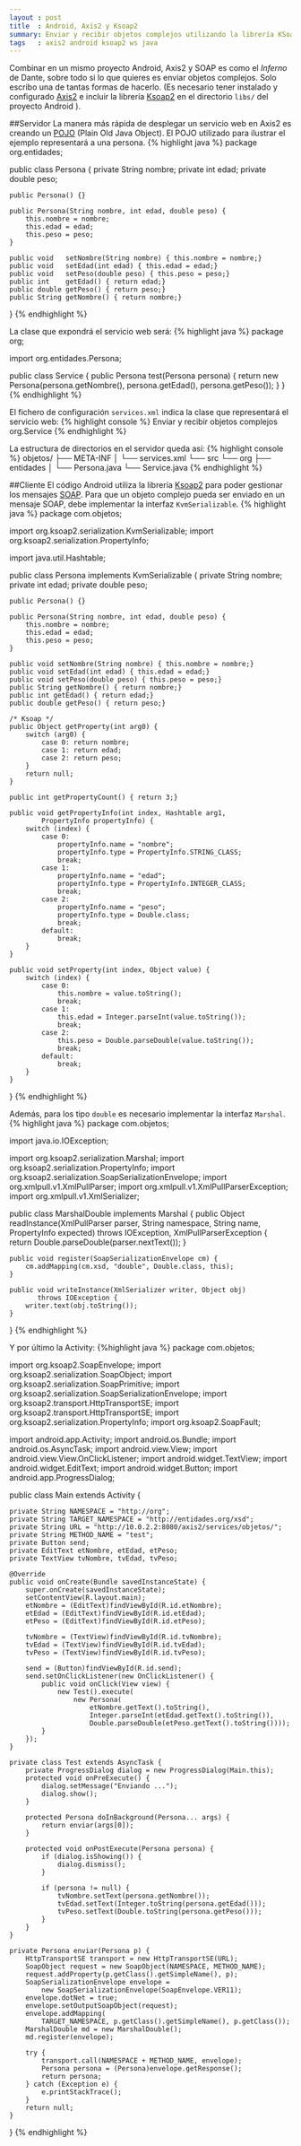 ```yaml
---
layout : post
title  : Android, Axis2 y Ksoap2
summary: Enviar y recibir objetos complejos utilizando la librería KSoap2 para Android.
tags   : axis2 android ksoap2 ws java
---
```


Combinar en un mismo proyecto Android, Axis2 y SOAP es como el <em>Inferno</em> de Dante, sobre todo
si lo que quieres es enviar objetos complejos. Solo escribo una de tantas formas de hacerlo.
(Es necesario tener instalado y configurado [Axis2] e incluir la librería [Ksoap2] en el directorio `libs/` del proyecto Android ).

##Servidor
La manera más rápida de desplegar un servicio web en Axis2 es creando un
[POJO] (Plain Old Java Object). El POJO utilizado para ilustrar el ejemplo 
representará a una persona.
{% highlight java %}
package org.entidades;

public class Persona {
    private String nombre;
    private int edad;
    private double peso;

    public Persona() {}

    public Persona(String nombre, int edad, double peso) {
        this.nombre = nombre;
        this.edad = edad;
        this.peso = peso;
    }

    public void   setNombre(String nombre) { this.nombre = nombre;}
    public void   setEdad(int edad) { this.edad = edad;}
    public void   setPeso(double peso) { this.peso = peso;}
    public int    getEdad() { return edad;}
    public double getPeso() { return peso;}
    public String getNombre() { return nombre;}
}
{% endhighlight %}

La clase que expondrá el servicio web será:
{% highlight java %}
package org;

import org.entidades.Persona;

public class Service {
    public Persona test(Persona persona) {
        return new Persona(persona.getNombre(), persona.getEdad(), 
             persona.getPeso());
    }
}
{% endhighlight %}

El fichero de configuración `services.xml` indica la clase que representará el servicio web:
{% highlight console %}
<service name="objetos" scope="application">
   <description>Enviar y recibir objetos complejos</description>
   <parameter name="ServiceClass">org.Service</parameter>
   <messageReceivers>
      <messageReceiver
         mep="http://www.w3.org/2004/08/wsdl/in-only"
         class="org.apache.axis2.rpc.receivers.RPCInOnlyMessageReceiver"/>
      <messageReceiver
         mep="http://www.w3.org/2004/08/wsdl/in-out"
         class="org.apache.axis2.rpc.receivers.RPCMessageReceiver"/>
   </messageReceivers>
</service>
{% endhighlight %}

La estructura de directorios en el servidor queda así:
{% highlight console %}
objetos/
├── META-INF
│   └── services.xml
└── src
    └── org
        ├── entidades
        │   └── Persona.java
        └── Service.java
{% endhighlight %}

##Cliente
El código Android utiliza la librería [Ksoap2] para poder gestionar los mensajes 
[SOAP]. Para que un objeto complejo pueda ser enviado en un mensaje SOAP, debe
implementar la interfaz `KvmSerializable`.
{% highlight java %}
package com.objetos;

import org.ksoap2.serialization.KvmSerializable;
import org.ksoap2.serialization.PropertyInfo;

import java.util.Hashtable;

public class Persona implements KvmSerializable {
    private String nombre;
    private int edad;
    private double peso;

    public Persona() {}

    public Persona(String nombre, int edad, double peso) {
        this.nombre = nombre;
        this.edad = edad;
        this.peso = peso;
    }

    public void setNombre(String nombre) { this.nombre = nombre;}
    public void setEdad(int edad) { this.edad = edad;}
    public void setPeso(double peso) { this.peso = peso;}
    public String getNombre() { return nombre;}
    public int getEdad() { return edad;}
    public double getPeso() { return peso;}

    /* Ksoap */
    public Object getProperty(int arg0) {
        switch (arg0) {
            case 0: return nombre;
            case 1: return edad;
            case 2: return peso;
        }
        return null;
    }

    public int getPropertyCount() { return 3;}

    public void getPropertyInfo(int index, Hashtable arg1,
            PropertyInfo propertyInfo) {
        switch (index) {
            case 0:
                propertyInfo.name = "nombre";
                propertyInfo.type = PropertyInfo.STRING_CLASS;
                break;
            case 1:
                propertyInfo.name = "edad";
                propertyInfo.type = PropertyInfo.INTEGER_CLASS;
                break;
            case 2:
                propertyInfo.name = "peso";
                propertyInfo.type = Double.class;
                break;
            default:
                break;
        }
    }

    public void setProperty(int index, Object value) {
        switch (index) {
            case 0:
                this.nombre = value.toString();
                break;
            case 1:
                this.edad = Integer.parseInt(value.toString());
                break;
            case 2:
                this.peso = Double.parseDouble(value.toString());
                break;
            default:
                break;
        }
    }
}
{% endhighlight %}

Además, para los tipo `double` es necesario implementar la interfaz `Marshal`.
{% highlight java %}
package com.objetos;

import java.io.IOException;

import org.ksoap2.serialization.Marshal;
import org.ksoap2.serialization.PropertyInfo;
import org.ksoap2.serialization.SoapSerializationEnvelope;
import org.xmlpull.v1.XmlPullParser;
import org.xmlpull.v1.XmlPullParserException;
import org.xmlpull.v1.XmlSerializer;

public class MarshalDouble implements Marshal {
    public Object readInstance(XmlPullParser parser, String namespace, 
           String name, PropertyInfo expected) 
           throws IOException, XmlPullParserException {
        return Double.parseDouble(parser.nextText());
    }

    public void register(SoapSerializationEnvelope cm) {
        cm.addMapping(cm.xsd, "double", Double.class, this);
    }

    public void writeInstance(XmlSerializer writer, Object obj) 
           throws IOException {
        writer.text(obj.toString());
    }
}
{% endhighlight %}

Y por último la Activity:
{%highlight java %}
package com.objetos;

import org.ksoap2.SoapEnvelope;
import org.ksoap2.serialization.SoapObject;
import org.ksoap2.serialization.SoapPrimitive;
import org.ksoap2.serialization.SoapSerializationEnvelope;
import org.ksoap2.transport.HttpTransportSE;
import org.ksoap2.transport.HttpTransportSE;
import org.ksoap2.serialization.PropertyInfo;
import org.ksoap2.SoapFault;

import android.app.Activity;
import android.os.Bundle;
import android.os.AsyncTask;
import android.view.View;
import android.view.View.OnClickListener;
import android.widget.TextView;
import android.widget.EditText;
import android.widget.Button;
import android.app.ProgressDialog;

public class Main extends Activity {

    private String NAMESPACE = "http://org";
    private String TARGET_NAMESPACE = "http://entidades.org/xsd";
    private String URL = "http://10.0.2.2:8080/axis2/services/objetos/";
    private String METHOD_NAME = "test";
    private Button send;
    private EditText etNombre, etEdad, etPeso;
    private TextView tvNombre, tvEdad, tvPeso;
    
    @Override
    public void onCreate(Bundle savedInstanceState) {
        super.onCreate(savedInstanceState);
        setContentView(R.layout.main);
        etNombre = (EditText)findViewById(R.id.etNombre);
        etEdad = (EditText)findViewById(R.id.etEdad);
        etPeso = (EditText)findViewById(R.id.etPeso);

        tvNombre = (TextView)findViewById(R.id.tvNombre);
        tvEdad = (TextView)findViewById(R.id.tvEdad);
        tvPeso = (TextView)findViewById(R.id.tvPeso);

        send = (Button)findViewById(R.id.send);
        send.setOnClickListener(new OnClickListener() {
            public void onClick(View view) {
                new Test().execute(
                    new Persona(
                        etNombre.getText().toString(),
                        Integer.parseInt(etEdad.getText().toString()),
                        Double.parseDouble(etPeso.getText().toString())));
            }
        });
    }

    private class Test extends AsyncTask {
        private ProgressDialog dialog = new ProgressDialog(Main.this);
        protected void onPreExecute() {
            dialog.setMessage("Enviando ...");
            dialog.show();
        }

        protected Persona doInBackground(Persona... args) {
            return enviar(args[0]);
        }

        protected void onPostExecute(Persona persona) {
            if (dialog.isShowing()) {
                dialog.dismiss();
            }

            if (persona != null) {
                tvNombre.setText(persona.getNombre());
                tvEdad.setText(Integer.toString(persona.getEdad()));
                tvPeso.setText(Double.toString(persona.getPeso()));
            }
        }
    }

    private Persona enviar(Persona p) {
        HttpTransportSE transport = new HttpTransportSE(URL);
        SoapObject request = new SoapObject(NAMESPACE, METHOD_NAME);
        request.addProperty(p.getClass().getSimpleName(), p);
        SoapSerializationEnvelope envelope = 
            new SoapSerializationEnvelope(SoapEnvelope.VER11);
        envelope.dotNet = true;
        envelope.setOutputSoapObject(request);
        envelope.addMapping(
            TARGET_NAMESPACE, p.getClass().getSimpleName(), p.getClass());
        MarshalDouble md = new MarshalDouble();
        md.register(envelope);

        try {
            transport.call(NAMESPACE + METHOD_NAME, envelope);
            Persona persona = (Persona)envelope.getResponse();
            return persona;
        } catch (Exception e) {
            e.printStackTrace();
        }
        return null;
    }
}
{% endhighlight %}


[Axis2]: http://axis.apache.org/axis2/java/core/ 
[POJO]: http://axis.apache.org/axis2/java/core/docs/pojoguide.html 
[Ksoap2]: http://code.google.com/p/ksoap2-android/ 
[SOAP]: http://en.wikipedia.org/wiki/SOAP 

